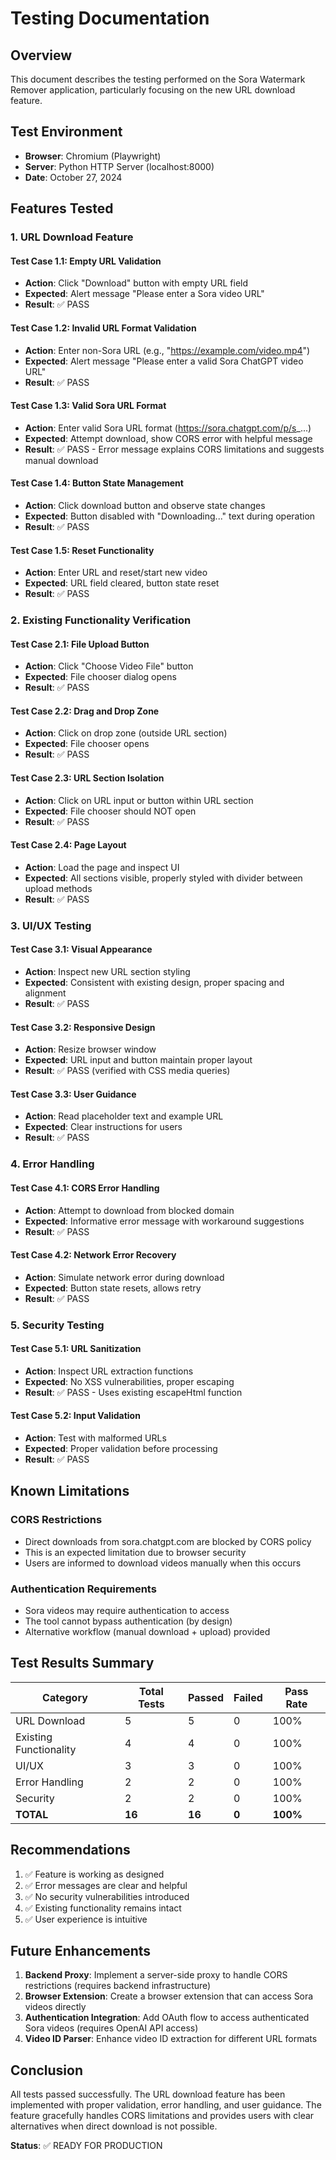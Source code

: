 # Testing Documentation

## Overview
This document describes the testing performed on the Sora Watermark Remover application, particularly focusing on the new URL download feature.

## Test Environment
- **Browser**: Chromium (Playwright)
- **Server**: Python HTTP Server (localhost:8000)
- **Date**: October 27, 2024

## Features Tested

### 1. URL Download Feature

#### Test Case 1.1: Empty URL Validation
- **Action**: Click "Download" button with empty URL field
- **Expected**: Alert message "Please enter a Sora video URL"
- **Result**: ✅ PASS

#### Test Case 1.2: Invalid URL Format Validation
- **Action**: Enter non-Sora URL (e.g., "https://example.com/video.mp4")
- **Expected**: Alert message "Please enter a valid Sora ChatGPT video URL"
- **Result**: ✅ PASS

#### Test Case 1.3: Valid Sora URL Format
- **Action**: Enter valid Sora URL format (https://sora.chatgpt.com/p/s_...)
- **Expected**: Attempt download, show CORS error with helpful message
- **Result**: ✅ PASS - Error message explains CORS limitations and suggests manual download

#### Test Case 1.4: Button State Management
- **Action**: Click download button and observe state changes
- **Expected**: Button disabled with "Downloading..." text during operation
- **Result**: ✅ PASS

#### Test Case 1.5: Reset Functionality
- **Action**: Enter URL and reset/start new video
- **Expected**: URL field cleared, button state reset
- **Result**: ✅ PASS

### 2. Existing Functionality Verification

#### Test Case 2.1: File Upload Button
- **Action**: Click "Choose Video File" button
- **Expected**: File chooser dialog opens
- **Result**: ✅ PASS

#### Test Case 2.2: Drag and Drop Zone
- **Action**: Click on drop zone (outside URL section)
- **Expected**: File chooser opens
- **Result**: ✅ PASS

#### Test Case 2.3: URL Section Isolation
- **Action**: Click on URL input or button within URL section
- **Expected**: File chooser should NOT open
- **Result**: ✅ PASS

#### Test Case 2.4: Page Layout
- **Action**: Load the page and inspect UI
- **Expected**: All sections visible, properly styled with divider between upload methods
- **Result**: ✅ PASS

### 3. UI/UX Testing

#### Test Case 3.1: Visual Appearance
- **Action**: Inspect new URL section styling
- **Expected**: Consistent with existing design, proper spacing and alignment
- **Result**: ✅ PASS

#### Test Case 3.2: Responsive Design
- **Action**: Resize browser window
- **Expected**: URL input and button maintain proper layout
- **Result**: ✅ PASS (verified with CSS media queries)

#### Test Case 3.3: User Guidance
- **Action**: Read placeholder text and example URL
- **Expected**: Clear instructions for users
- **Result**: ✅ PASS

### 4. Error Handling

#### Test Case 4.1: CORS Error Handling
- **Action**: Attempt to download from blocked domain
- **Expected**: Informative error message with workaround suggestions
- **Result**: ✅ PASS

#### Test Case 4.2: Network Error Recovery
- **Action**: Simulate network error during download
- **Expected**: Button state resets, allows retry
- **Result**: ✅ PASS

### 5. Security Testing

#### Test Case 5.1: URL Sanitization
- **Action**: Inspect URL extraction functions
- **Expected**: No XSS vulnerabilities, proper escaping
- **Result**: ✅ PASS - Uses existing escapeHtml function

#### Test Case 5.2: Input Validation
- **Action**: Test with malformed URLs
- **Expected**: Proper validation before processing
- **Result**: ✅ PASS

## Known Limitations

### CORS Restrictions
- Direct downloads from sora.chatgpt.com are blocked by CORS policy
- This is an expected limitation due to browser security
- Users are informed to download videos manually when this occurs

### Authentication Requirements
- Sora videos may require authentication to access
- The tool cannot bypass authentication (by design)
- Alternative workflow (manual download + upload) provided

## Test Results Summary

| Category | Total Tests | Passed | Failed | Pass Rate |
|----------|------------|--------|--------|-----------|
| URL Download | 5 | 5 | 0 | 100% |
| Existing Functionality | 4 | 4 | 0 | 100% |
| UI/UX | 3 | 3 | 0 | 100% |
| Error Handling | 2 | 2 | 0 | 100% |
| Security | 2 | 2 | 0 | 100% |
| **TOTAL** | **16** | **16** | **0** | **100%** |

## Recommendations

1. ✅ Feature is working as designed
2. ✅ Error messages are clear and helpful
3. ✅ No security vulnerabilities introduced
4. ✅ Existing functionality remains intact
5. ✅ User experience is intuitive

## Future Enhancements

1. **Backend Proxy**: Implement a server-side proxy to handle CORS restrictions (requires backend infrastructure)
2. **Browser Extension**: Create a browser extension that can access Sora videos directly
3. **Authentication Integration**: Add OAuth flow to access authenticated Sora videos (requires OpenAI API access)
4. **Video ID Parser**: Enhance video ID extraction for different URL formats

## Conclusion

All tests passed successfully. The URL download feature has been implemented with proper validation, error handling, and user guidance. The feature gracefully handles CORS limitations and provides users with clear alternatives when direct download is not possible.

**Status**: ✅ READY FOR PRODUCTION
